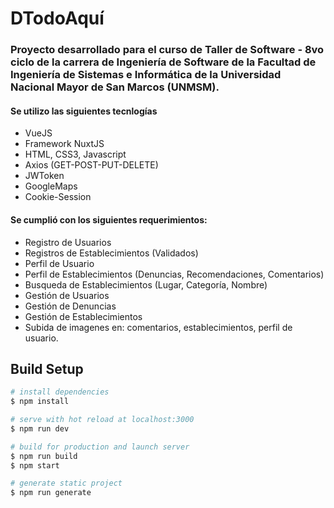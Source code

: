 # DTodoAquí

### Proyecto desarrollado para el curso de Taller de Software - 8vo ciclo de la carrera de Ingeniería de Software de la Facultad de Ingeniería de Sistemas e Informática de la Universidad Nacional Mayor de San Marcos (UNMSM).

#### Se utilizo las siguientes tecnlogías

* VueJS
* Framework NuxtJS
* HTML, CSS3, Javascript
* Axios (GET-POST-PUT-DELETE)
* JWToken
* GoogleMaps
* Cookie-Session

#### Se cumplió con los siguientes requerimientos:
+ Registro de Usuarios
+ Registros de Establecimientos (Validados)
+ Perfil de Usuario
+ Perfil de Establecimientos (Denuncias, Recomendaciones, Comentarios)
+ Busqueda de Establecimientos (Lugar, Categoría, Nombre)
+ Gestión de Usuarios
+ Gestión de Denuncias
+ Gestión de Establecimientos
+ Subida de imagenes en: comentarios, establecimientos, perfil de usuario.

## Build Setup

``` bash
# install dependencies
$ npm install

# serve with hot reload at localhost:3000
$ npm run dev

# build for production and launch server
$ npm run build
$ npm start

# generate static project
$ npm run generate
```

